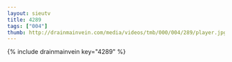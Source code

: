 ```yaml
--- 
layout: sieutv
title: 4289
tags: ["004"]
thumb: http://drainmainvein.com/media/videos/tmb/000/004/289/player.jpg
---
```

{% include drainmainvein key="4289" %} 
